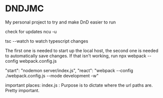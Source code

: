 # DNDJMC


My personal project to try and make DnD easier to run


  check for updates
  ncu -u

  tsc --watch to watch typescript changes

  The first one is needed to start up the local host, the second one is needed to automatically save changes.  If that isn't working, run npx webpack --config webpack.config.js


  "start": "nodemon server/index.js",
  "react": "webpack --config ./webpack.config.js --mode development -w"

  important places: 
  index.js :  Purpose is to dictate where the url paths are.   Pretty important.